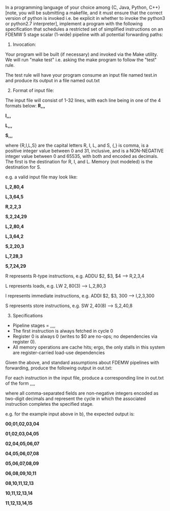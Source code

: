 In a programming language of your choice among {C, Java, Python, C++} [note, you will be submitting a makefile, and it must ensure that the correct version of python is invoked i.e. be explicit in whether to invoke the python3 or python2.7 interpreter], implement a program with the following specification that schedules a restricted set of simplified instructions on an FDEMW 5 stage scalar (1-wide) pipeline with all potential forwarding paths:

1) Invocation:

Your program will be built (if necessary) and invoked via the Make utility. We will run "make test" i.e. asking the make program to follow the "test" rule.

The test rule will have your program consume an input file named test.in and produce its output in a file named out.txt

2) Format of input file:

The input file will consist of 1-32 lines, with each line being in one of the 4 formats below: **R,<REG>,<REG>,<REG>**

**I,<REG>,<REG>,<IMM>**

**L,<REG>,<IMM>,<REG>**

**S,<REG>,<IMM>,<REG>**

where {R,I,L,S} are the capital letters R, I, L, and S, {,} is comma, <REG> is a positive integer value between 0 and 31, inclusive, and <IMM> is a NON-NEGATIVE integer value between 0 and 65535, with both <REG> and <IMM> encoded as decimals. The first <REG> is the destination for R, I, and L. Memory (not modeled) is the destination for S.

e.g. a valid input file may look like:

**L,2,80,4**

**L,3,64,5**

**R,2,2,3**

**S,2,24,29**

**L,2,80,4**

**L,3,64,2**

**S,2,20,3**

**L,7,28,3**

**S,7,24,29**

R represents R-type instructions, e.g. ADDU $2, $3, $4 --> R,2,3,4

L represents loads, e.g. LW $2, 80($3) --> L,2,80,3

I represents immediate instructions, e.g. ADDI $2, $3, 300 --> I,2,3,300

S represents store instructions, e.g. SW $2, 40($8) --> S,2,40,8

3) Specifications
- Pipeline stages = <F>,<D>,<E>,<M>,<W>
- The first instruction is always fetched in cycle 0
- Register 0 is always 0 (writes to $0 are no-ops; no dependencies via register 0).
- All memory operations are cache hits; ergo, the only stalls in this system are register-carried load-use dependencies

Given the above, and standard assumptions about FDEMW pipelines with forwarding, produce the following output in out.txt:

For each instruction in the input file, produce a corresponding line in out.txt of the form <F-cycle>,<D-cycle>,<E-cycle>,<M-cycle>,<W-cycle>

where all comma-separated fields are non-negative integers encoded as two-digit decimals and represent the cycle in which the associated instruction completes the specified stage.

e.g. for the example input above in b), the expected output is:

**00,01,02,03,04**

**01,02,03,04,05**

**02,04,05,06,07**

**04,05,06,07,08**

**05,06,07,08,09**

**06,08,09,10,11**

**08,10,11,12,13**

**10,11,12,13,14**

**11,12,13,14,15**
